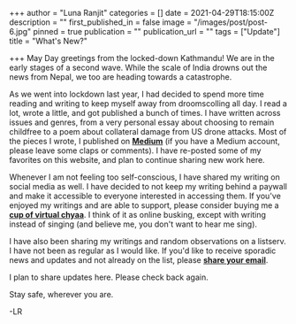 +++
author = "Luna Ranjit"
categories = []
date = 2021-04-29T18:15:00Z
description = ""
first_published_in = false
image = "/images/post/post-6.jpg"
pinned = true
publication = ""
publication_url = ""
tags = ["Update"]
title = "What's New?"

+++
May Day greetings from the locked-down Kathmandu! We are in the early stages of a second wave. While the scale of India drowns out the news from Nepal, we too are heading towards a catastrophe. 

As we went into lockdown last year, I had decided to spend more time reading and writing to keep myself away from droomscolling all day. I read a lot, wrote a little, and got published a bunch of times. I have written across issues and genres, from a very personal essay about choosing to remain childfree to a poem about collateral damage from US drone attacks. Most of the pieces I wrote, I published on [**Medium**](https://lunaranjit.medium.com/) (if you have a Medium account, please leave some claps or comments). I have re-posted some of my favorites on this website, and plan to continue sharing new work here.

Whenever I am not feeling too self-conscious, I have shared my writing on social media as well. I have decided to not keep my writing behind a paywall and make it accessible to everyone interested in accessing them. If you've enjoyed my writings and are able to support, please consider buying me a [**cup of virtual chyaa**](https://www.buymeacoffee.com/lunaranjit). I think of it as online busking, except with writing instead of singing (and believe me, you don't want to hear me sing).

I have also been sharing my writings and random observations on a listserv. I have not been as regular as I would like. If you'd like to receive sporadic news and updates and not already on the list, please [**share your email**](http://tinyletter.com/LunaRanjit). 

I plan to share updates here. Please check back again. 

Stay safe, wherever you are. 

\-LR